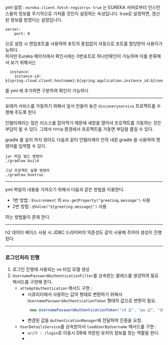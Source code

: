 

yml 설정 : `eureka.client.fetch-registry= true` 는 EUREKA 서버로부터 인스턴스들의 정보를 주기적으로 가져올 것인지 설정하는 속성입니다. true로 설정하면, 갱신 된 정보를 받겠다는 설정입니다.

```
server:
    port: 0
```
 
으로 설정 시 랜덤포트를 사용하여 포트의 중첩없이 자동으로 포트를 할당받아 사용이가능하다.  
하지만 Eureka 페이지에서 확인시에는 0번포트로 하나만확인이 가능하며 이를 분류해서 보기 위해서는

```
  instance:
    instance-id: ${spring.cloud.client.hostname}:${spring.application.instance_id:${random.value}}
```
를 yml 에 추가하면 구분하여 확인이 가능하다

---

유레카 서비스를 가동하기 위해서 앞서 만들어 놓은 `discoveryservice` 프로젝트를 수행해 주도록 한다

인텔리제이는 많은 리소스를 잡아먹기 때문에 새창을 열어서 프로젝트를 가동하는 것은 부담이 될 수 있다.
그래서 `터미널` 환경에서 프로젝트를 가동면 부담을 줄일 수 있다.

gradle 를 설치 하지 않아도 다음과 같이 인텔리제이 안의 내장 gradle 을 사용하여 명령어를 입력할 수 있다.
```
jar 파일 빌드 명령어
./gradlew build 

그냥 프로젝트 실행 명령어
./gradlew bootrun
```

---

yml 파일의 내용을 가져오기 위해서 다음과 같은 방법을 이용한다.
- 1번 방법 : `Environment` 의 `env.getProperty("greeting.message")` 사용
- 2번 방법 : `@Value("${greeting.message}")` 사용

하는 방법들이 존재 한다.

---

h2 데이터 베이스 사용 시 JDBC 드라이버의 의존성도 같이 사용해 주어야 생성이 진행된다.

---

### 로그인처리 진행 

1. 로그인 진행에 사용되는 vo 타입 모델 생성
2. `UsernamePasswordAuthenticationFilter`를 상속받는 클래스를 생성하여 필요 메서드를 구현해 준다.
   - `attemptAuthentication` 메서드 구현 : 
     - 시큐리티에서 사용하는 값의 형태로 변환하기 위해서 `UsernamePasswordAuthenticationToken` 형태의 값으로 변환이 필요.
       ``` java
        new UsernamePasswordAuthenticationToken("id 값", "pw 값", "권한");
        ```
     - 변경된 값을 `AuthenticationManager`에 전달하여 인증을 요청.
   - `UserDetailsService`를 상속받아서 `loadUserByUsername` 메서드를 구현 : 
     - `uri가 : /login`로 이동시 DB에 저장된 유저의 정보를 찾는 역활을 한다.
     - 
   